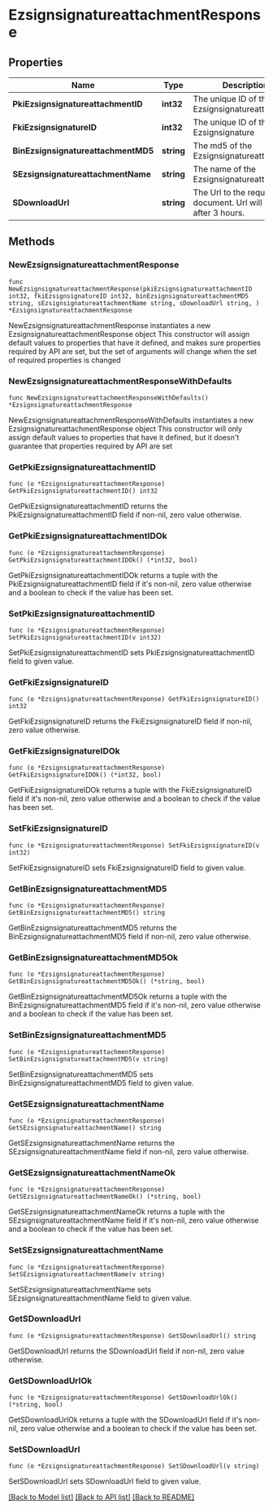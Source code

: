 # EzsignsignatureattachmentResponse

## Properties

Name | Type | Description | Notes
------------ | ------------- | ------------- | -------------
**PkiEzsignsignatureattachmentID** | **int32** | The unique ID of the Ezsignsignatureattachment | 
**FkiEzsignsignatureID** | **int32** | The unique ID of the Ezsignsignature | 
**BinEzsignsignatureattachmentMD5** | **string** | The md5 of the Ezsignsignatureattachment | 
**SEzsignsignatureattachmentName** | **string** | The name of the Ezsignsignatureattachment | 
**SDownloadUrl** | **string** | The Url to the requested document.  Url will expire after 3 hours. | 

## Methods

### NewEzsignsignatureattachmentResponse

`func NewEzsignsignatureattachmentResponse(pkiEzsignsignatureattachmentID int32, fkiEzsignsignatureID int32, binEzsignsignatureattachmentMD5 string, sEzsignsignatureattachmentName string, sDownloadUrl string, ) *EzsignsignatureattachmentResponse`

NewEzsignsignatureattachmentResponse instantiates a new EzsignsignatureattachmentResponse object
This constructor will assign default values to properties that have it defined,
and makes sure properties required by API are set, but the set of arguments
will change when the set of required properties is changed

### NewEzsignsignatureattachmentResponseWithDefaults

`func NewEzsignsignatureattachmentResponseWithDefaults() *EzsignsignatureattachmentResponse`

NewEzsignsignatureattachmentResponseWithDefaults instantiates a new EzsignsignatureattachmentResponse object
This constructor will only assign default values to properties that have it defined,
but it doesn't guarantee that properties required by API are set

### GetPkiEzsignsignatureattachmentID

`func (o *EzsignsignatureattachmentResponse) GetPkiEzsignsignatureattachmentID() int32`

GetPkiEzsignsignatureattachmentID returns the PkiEzsignsignatureattachmentID field if non-nil, zero value otherwise.

### GetPkiEzsignsignatureattachmentIDOk

`func (o *EzsignsignatureattachmentResponse) GetPkiEzsignsignatureattachmentIDOk() (*int32, bool)`

GetPkiEzsignsignatureattachmentIDOk returns a tuple with the PkiEzsignsignatureattachmentID field if it's non-nil, zero value otherwise
and a boolean to check if the value has been set.

### SetPkiEzsignsignatureattachmentID

`func (o *EzsignsignatureattachmentResponse) SetPkiEzsignsignatureattachmentID(v int32)`

SetPkiEzsignsignatureattachmentID sets PkiEzsignsignatureattachmentID field to given value.


### GetFkiEzsignsignatureID

`func (o *EzsignsignatureattachmentResponse) GetFkiEzsignsignatureID() int32`

GetFkiEzsignsignatureID returns the FkiEzsignsignatureID field if non-nil, zero value otherwise.

### GetFkiEzsignsignatureIDOk

`func (o *EzsignsignatureattachmentResponse) GetFkiEzsignsignatureIDOk() (*int32, bool)`

GetFkiEzsignsignatureIDOk returns a tuple with the FkiEzsignsignatureID field if it's non-nil, zero value otherwise
and a boolean to check if the value has been set.

### SetFkiEzsignsignatureID

`func (o *EzsignsignatureattachmentResponse) SetFkiEzsignsignatureID(v int32)`

SetFkiEzsignsignatureID sets FkiEzsignsignatureID field to given value.


### GetBinEzsignsignatureattachmentMD5

`func (o *EzsignsignatureattachmentResponse) GetBinEzsignsignatureattachmentMD5() string`

GetBinEzsignsignatureattachmentMD5 returns the BinEzsignsignatureattachmentMD5 field if non-nil, zero value otherwise.

### GetBinEzsignsignatureattachmentMD5Ok

`func (o *EzsignsignatureattachmentResponse) GetBinEzsignsignatureattachmentMD5Ok() (*string, bool)`

GetBinEzsignsignatureattachmentMD5Ok returns a tuple with the BinEzsignsignatureattachmentMD5 field if it's non-nil, zero value otherwise
and a boolean to check if the value has been set.

### SetBinEzsignsignatureattachmentMD5

`func (o *EzsignsignatureattachmentResponse) SetBinEzsignsignatureattachmentMD5(v string)`

SetBinEzsignsignatureattachmentMD5 sets BinEzsignsignatureattachmentMD5 field to given value.


### GetSEzsignsignatureattachmentName

`func (o *EzsignsignatureattachmentResponse) GetSEzsignsignatureattachmentName() string`

GetSEzsignsignatureattachmentName returns the SEzsignsignatureattachmentName field if non-nil, zero value otherwise.

### GetSEzsignsignatureattachmentNameOk

`func (o *EzsignsignatureattachmentResponse) GetSEzsignsignatureattachmentNameOk() (*string, bool)`

GetSEzsignsignatureattachmentNameOk returns a tuple with the SEzsignsignatureattachmentName field if it's non-nil, zero value otherwise
and a boolean to check if the value has been set.

### SetSEzsignsignatureattachmentName

`func (o *EzsignsignatureattachmentResponse) SetSEzsignsignatureattachmentName(v string)`

SetSEzsignsignatureattachmentName sets SEzsignsignatureattachmentName field to given value.


### GetSDownloadUrl

`func (o *EzsignsignatureattachmentResponse) GetSDownloadUrl() string`

GetSDownloadUrl returns the SDownloadUrl field if non-nil, zero value otherwise.

### GetSDownloadUrlOk

`func (o *EzsignsignatureattachmentResponse) GetSDownloadUrlOk() (*string, bool)`

GetSDownloadUrlOk returns a tuple with the SDownloadUrl field if it's non-nil, zero value otherwise
and a boolean to check if the value has been set.

### SetSDownloadUrl

`func (o *EzsignsignatureattachmentResponse) SetSDownloadUrl(v string)`

SetSDownloadUrl sets SDownloadUrl field to given value.



[[Back to Model list]](../README.md#documentation-for-models) [[Back to API list]](../README.md#documentation-for-api-endpoints) [[Back to README]](../README.md)


